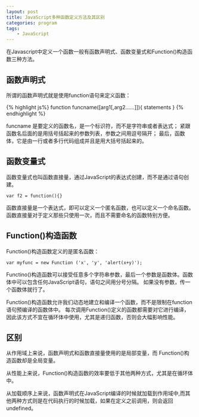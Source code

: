```yaml
---
layout: post
title: JavaScript多种函数定义方法及其区别
categories: program
tags:
    - JavaScript
---
```


在Javascript中定义一个函数一般有函数声明式、函数变量式和Function()构造函数三种方法。

## 函数声明式
所谓的函数声明式就是使用function语句来定义函数：

{% highlight js%}
function funcname([arg1[,arg2……]]){
  statements
}
{% endhighlight %}

funcname 是要定义的函数名，是一个标识符，而不是字符串或者表达式；
紧跟函数名后面的是用括号括起来的参数列表，参数之间用逗号隔开；
最后，函数体，它是由一行或者多行代码组成并且是用大括号括起来的。

## 函数变量式
函数变量式也叫函数直接量，通过JavaScript的表达式创建，而不是通过语句创建。

`var f2 = function(){}`

函数直接量是一个表达式，即可以定义一个匿名函数，也可以定义一个命名函数。
函数直接量对于定义那些只使用一次，而且不需要命名的函数特别方便。

## Function()构造函数
Function()构造函数定义的是匿名函数：

`var myfunc = new Function ('x', 'y', 'alert(x+y)');`

Functino()构造函数可以接受任意多个字符串参数，最后一个参数是函数体。函数体中可以包含任何JavaScript语句，语句之间用分号分隔。
如果没有参数，传一个函数体就行了。

Function()构造函数允许我们动态地建立和编译一个函数，而不是限制在function语句预编译的函数体中。
每次调用Function()定义的函数都需要对它进行编译，因此该方式不宜在循环体中使用，尤其是递归函数，否则会大幅影响性能。

## 区别
从作用域上来说，函数声明式和函数直接量使用的是局部变量，而 Function()构造函数却是全局变量。

从性能上来说，Function()构造函数的效率要低于其他两种方式，尤其是在循环体中。

从加载顺序上来说，函数声明式在JavaScript编译的时候就加载到作用域中,而其他两种方式则是在代码执行的时候加载，如果在定义之前调用，则会返回undefined。




